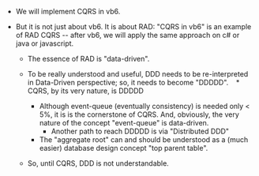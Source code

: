 

- We will implement CQRS in vb6. 
- But it is not just about vb6. It is about RAD: "CQRS in vb6" is an example of RAD CQRS -- after vb6, we will apply the same approach on c# or java or javascript.

    * The essence of RAD is "data-driven". 
    * To be really understood and useful, DDD needs to be re-interpreted in Data-Driven perspective; so, it needs to become "DDDDD". 
    * CQRS, by its very nature, is DDDDD
        - Although event-queue (eventually consistency) is needed only < 5%, it is is the cornerstone of CQRS. And, obviously, the very nature of the concept "event-queue" is data-driven.
            * Another path to reach DDDDD is via "Distributed DDD"    
        - The "aggregate root" can and should be understood as a (much easier) database design concept "top parent table". 
        
    * So, until CQRS, DDD is not understandable. 

